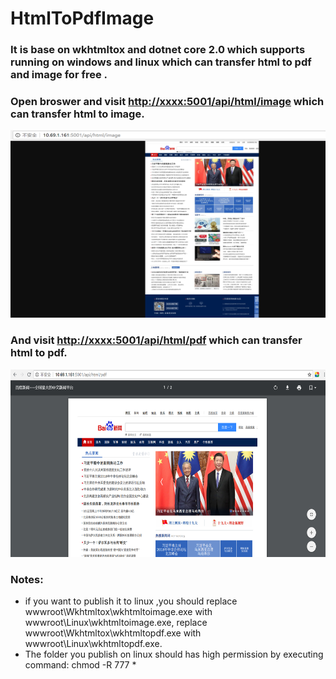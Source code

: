 # HtmlToPdfImage
###    It is base on wkhtmltox and dotnet core 2.0 which supports running on windows and linux which can transfer html to pdf and image for free .

### Open broswer and visit <a href="http://xxxx:5001/api/html/image">http://xxxx:5001/api/html/image</a> which can transfer html to image.

<img src="/HtmlToImagePdf/wwwroot/Image/image.png"  alt="transform Html to image" width="550" height="300"  />

### And visit <a href="http://xxxx:5001/api/html/pdf">http://xxxx:5001/api/html/pdf</a> which can transfer html to pdf.
<img src="/HtmlToImagePdf/wwwroot/Image/pdf.png"  alt="transform Html to pdf" width="600" height="300"  />

### Notes:
* if you want to publish it to linux ,you should replace wwwroot\Wkhtmltox\wkhtmltoimage.exe with wwwroot\Linux\wkhtmltoimage.exe,
replace wwwroot\Wkhtmltox\wkhtmltopdf.exe with wwwroot\Linux\wkhtmltopdf.exe.
* The folder you publish on linux should has high permission by executing command: chmod -R 777 *

